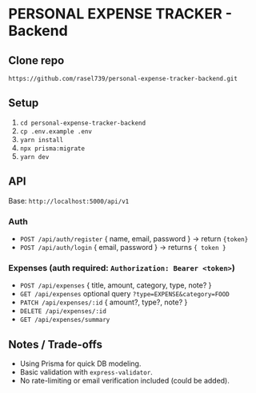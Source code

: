 # PERSONAL EXPENSE TRACKER - Backend

## Clone repo

```
https://github.com/rasel739/personal-expense-tracker-backend.git

```

## Setup

1. `cd personal-expense-tracker-backend`
2. `cp .env.example .env`
3. `yarn install`
4. `npx prisma:migrate`
5. `yarn dev`

## API

Base: `http://localhost:5000/api/v1`

### Auth

- `POST /api/auth/register` { name, email, password } -> return `{token}`
- `POST /api/auth/login` { email, password } -> returns `{ token }`

### Expenses (auth required: `Authorization: Bearer <token>`)

- `POST /api/expenses` { title, amount, category, type, note? }
- `GET /api/expenses` optional query `?type=EXPENSE&category=FOOD`
- `PATCH /api/expenses/:id` { amount?, type?, note? }
- `DELETE /api/expenses/:id`
- `GET /api/expenses/summary`

## Notes / Trade-offs

- Using Prisma for quick DB modeling.
- Basic validation with `express-validator`.
- No rate-limiting or email verification included (could be added).
